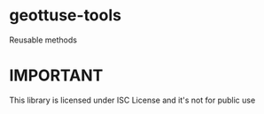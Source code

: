 # geottuse-tools
Reusable methods

# IMPORTANT
This library is licensed under ISC License and it's not for public use
